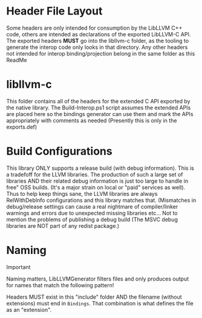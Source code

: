 # Header File Layout
Some headers are only intended for consumption by the LibLLVM C++ code, others are intended as 
declarations of the exported LibLLVM-C API. The exported headers **MUST** go into the libllvm-c
folder, as the tooling to generate the interop code only looks in that directory. Any other headers
not intended for interop binding/projection belong in the same folder as this ReadMe

# libllvm-c
This folder contains all of the headers for the extended C API exported by the native library.
The Build-Interop.ps1 script assumes the extended APIs are placed here so the bindings generator
can use them and mark the APIs appropriately with comments as needed (Presently this is only in
the exports.def)

# Build Configurations
This library ONLY supports a release build (with debug information). This is a tradefoff for the
LLVM libraries. The production of such a large set of libraries AND their related debug information
is just too large to handle in free" OSS builds. (It's a major strain on local or "paid" services
as well). Thus to help keep things sane, the LLVM libraries are always RelWithDebInfo configurations
and this library matches that. (Mismatches in debug/release settings can cause a real nightmare of
compiler/linker warnings and errors due to unexpected missing libraries etc... Not to mention the
problems of publishing a debug build (The MSVC debug libraries are NOT part of any redist package.)

# Naming
>[!IMPORTANT]
> Naming matters, LibLLVMGenerator filters files and only produces output for names that match the
> following pattern!

Headers MUST exist in this "include" folder AND the filename (without extensions) must end in
`Bindings`. That combination is what defines the file as an "extension".
